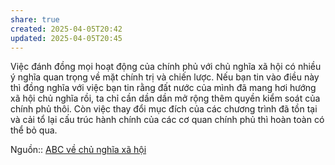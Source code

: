 ```yaml
---
share: true
created: 2025-04-05T20:42
updated: 2025-04-05T20:45
---
```

Việc đánh đồng mọi hoạt động của chính phủ với chủ nghĩa xã hội có nhiều ý nghĩa quan trọng về mặt chính trị và chiến lược. Nếu bạn tin vào điều này thì đồng nghĩa với việc bạn tin rằng đất nước của mình đã mang hơi hướng xã hội chủ nghĩa rồi, ta chỉ cần dần dần mở rộng thêm quyền kiểm soát của chính phủ thôi. Còn việc thay đổi mục đích của các chương trình đã tồn tại và cải tổ lại cấu trúc hành chính của các cơ quan chính phủ thì hoàn toàn có thể bỏ qua.

Nguồn:: [ABC về chủ nghĩa xã hội](../../%CE%9E%20Ngu%E1%BB%93n/ABC%20v%E1%BB%81%20ch%E1%BB%A7%20ngh%C4%A9a%20x%C3%A3%20h%E1%BB%99i.md)

